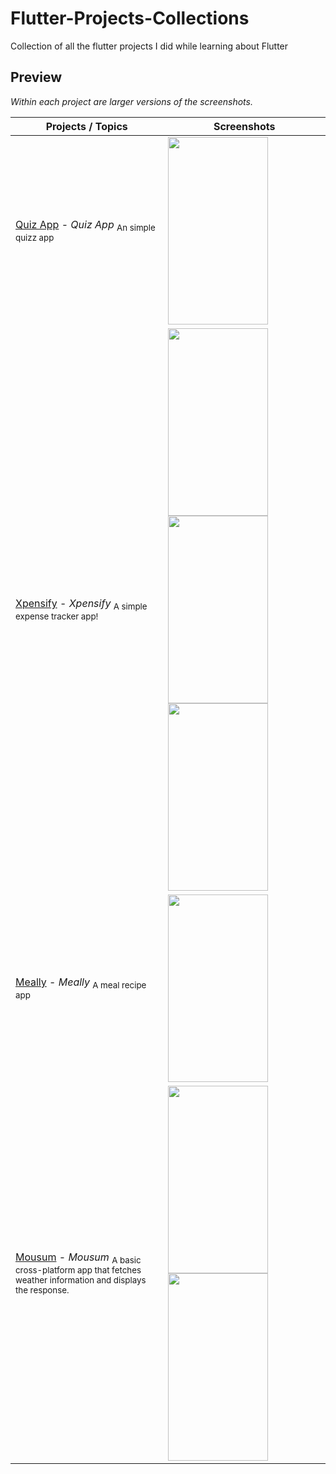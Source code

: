 # Flutter-Projects-Collections
Collection of all the flutter projects I did while learning about Flutter

## Preview

*Within each project are larger versions of the screenshots.*

Projects / Topics                                                                                                                                                            | Screenshots
---                                                                                                                                                                          |---
[Quiz App](quiz_app) - *Quiz App* <sub> An simple quizz app  </sub> | <img src="https://user-images.githubusercontent.com/36856709/131197857-2bc5eaf8-e1c4-4e00-9ba1-6c3a98fbc86a.png" align="left" width="160" height="300" /> |
[Xpensify](xpensify) - *Xpensify* <sub> A simple expense tracker app! </sub> | <img src="https://user-images.githubusercontent.com/36856709/131197462-cf98643d-abc4-49df-877d-4ceb976e3359.png" align="left"  width="160" height="300" /> <img src="https://user-images.githubusercontent.com/36856709/131197504-c66eb470-2453-4471-ac0b-1fa6710ec718.png" align="left"  width="160" height="300"  />  <img src="https://user-images.githubusercontent.com/36856709/131197536-74e09b40-2af9-475d-ad82-4ab5ad67e617.png" align="left" width="160" height="300"  /> |
[Meally](meally) - *Meally* <sub> A meal recipe app  </sub> | <img src="https://user-images.githubusercontent.com/36856709/131199552-a1c4cdda-49ec-4a8c-a732-aba125fa5929.gif" align="left" width="160" height="300" /> |
[Mousum](Mousum) - *Mousum* <sub>A basic cross-platform app that fetches weather information and displays the response. </sub> | <img src="https://user-images.githubusercontent.com/36856709/89880067-66356800-db89-11ea-8eac-8ebb1d3f70d7.gif" align="left" width="160" height="300" /> <img src="https://user-images.githubusercontent.com/36856709/89881569-4b63f300-db8b-11ea-9909-87fc78659453.gif" align="left" width="160" height="300" /> |


